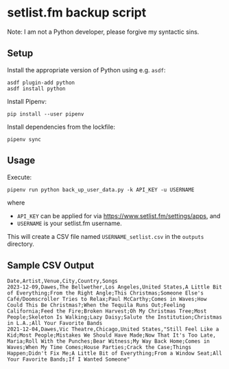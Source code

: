 # setlist.fm backup script

Note: I am not a Python developer, please forgive my syntactic sins.

## Setup

Install the appropriate version of Python using e.g. `asdf`:

```shell
asdf plugin-add python
asdf install python
```

Install Pipenv:

```shell
pip install --user pipenv
```

Install dependencies from the lockfile:

```shell
pipenv sync
```

## Usage

Execute:

```shell
pipenv run python back_up_user_data.py -k API_KEY -u USERNAME
```

where

* `API_KEY` can be applied for via https://www.setlist.fm/settings/apps, and
* `USERNAME` is your setlist.fm username.

This will create a CSV file named `USERNAME_setlist.csv` in the `outputs` directory.

## Sample CSV Output

```csv
Date,Artist,Venue,City,Country,Songs
2023-12-09,Dawes,The Bellwether,Los Angeles,United States,A Little Bit of Everything;From the Right Angle;This Christmas;Someone Else's Café/Doomscroller Tries to Relax;Paul McCarthy;Comes in Waves;How Could This Be Christmas?;When the Tequila Runs Out;Feeling California;Feed the Fire;Broken Harvest;Oh My Christmas Tree;Most People;Skeleton Is Walking;Lazy Daisy;Salute the Institution;Christmas in L.A.;All Your Favorite Bands
2021-12-04,Dawes,Vic Theatre,Chicago,United States,"Still Feel Like a Kid;Most People;Mistakes We Should Have Made;Now That It's Too Late, Maria;Roll With the Punches;Bear Witness;My Way Back Home;Comes in Waves;When My Time Comes;House Parties;Crack the Case;Things Happen;Didn't Fix Me;A Little Bit of Everything;From a Window Seat;All Your Favorite Bands;If I Wanted Someone"
```
